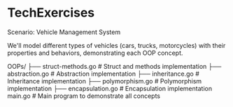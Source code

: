 # TechExercises
Scenario: Vehicle Management System

We'll model different types of vehicles (cars, trucks, motorcycles) with their properties and behaviors, demonstrating each OOP concept.

OOPs/
├── struct-methods.go      # Struct and methods implementation
├── abstraction.go         # Abstraction implementation
├── inheritance.go         # Inheritance implementation
├── polymorphism.go        # Polymorphism implementation
├── encapsulation.go       # Encapsulation implementation
main.go                    # Main program to demonstrate all concepts